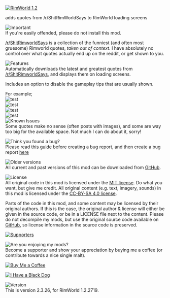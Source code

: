 [![RimWorld 1.2](https://img.shields.io/badge/RimWorld-1.2-brightgreen.svg)](http://rimworldgame.com/)

adds quotes from /r/ShitRimWorldSays to RimWorld loading screens

![Important](https://banners.karel-kroeze.nl/title/Important.png)  
If you're easily offended, please do not install this mod.

[/r/ShitRimworldSays](https://reddit.com/r/ShitRimworldSays) is a collection of the funniest (and often most gruesome) Rimworld quotes, _taken out of context_. I have absolutely no control over what quotes actually end up on the reddit, or get shown to you.

![Features](https://banners.karel-kroeze.nl/title/Features.png)  
Automatically downloads the latest and greatest quotes from [/r/ShitRimworldSays](https://reddit.com/r/ShitRimworldSays), and displays them on loading screens.

Includes an option to disable the gameplay tips that are usually shown.

For example;  
![test](https://i.ibb.co/Tq6qDCv/Screenshot-2020-04-21-23-32-27-2.png)  
![test](https://i.ibb.co/6FTLwJD/Screenshot-2020-04-21-23-31-45-2.png)  
![test](https://i.ibb.co/gDPjGrn/Screenshot-2020-04-21-23-31-35-2.png)  
![test](https://i.ibb.co/DDhgp9w/Screenshot-2020-04-21-23-31-22-2.png)  
![Known Issues](https://banners.karel-kroeze.nl/title/Known%20Issues.png)  
Some quotes make no sense (often posts with images), and some are way too big for the available space. Not much I can do about it, sorry!


![Think you found a bug?](https://banners.karel-kroeze.nl/title/Think%20you%20found%20a%20bug%3F.png)  
Please read [this guide](http://steamcommunity.com/sharedfiles/filedetails/?id=725234314) before creating a bug report,
and then create a bug report [here](https://github.com/fluffy-mods/ShitRimWorldSays/issues)

![Older versions](https://banners.karel-kroeze.nl/title/Older%20versions.png)  
All current and past versions of this mod can be downloaded from [GitHub](https://github.com/fluffy-mods/ShitRimWorldSays/releases).

![License](https://banners.karel-kroeze.nl/title/License.png)  
All original code in this mod is licensed under the [MIT license](https://opensource.org/licenses/MIT). Do what you want, but give me credit.
All original content (e.g. text, imagery, sounds) in this mod is licensed under the [CC-BY-SA 4.0 license](http://creativecommons.org/licenses/by-sa/4.0/).

Parts of the code in this mod, and some content may be licensed by their original authors. If this is the case, the original author & license will either be given in the source code, or be in a LICENSE file next to the content. Please do not decompile my mods, but use the original source code available on [GitHub](https://github.com/fluffy-mods/ShitRimWorldSays/), so license information in the source code is preserved.

[![Supporters](https://banners.karel-kroeze.nl/donations.png)](https://ko-fi.com/fluffymods)

![Are you enjoying my mods?](https://banners.karel-kroeze.nl/title/Are%20you%20enjoying%20my%20mods%3F.png)  
Become a supporter and show your appreciation by buying me a coffee (or contribute towards a nice single malt).

[![Buy Me a Coffee](http://i.imgur.com/EjWiUwx.gif)](https://ko-fi.com/fluffymods)

[![I Have a Black Dog](https://i.ibb.co/ss59Rwy/New-Project-2.png)](https://www.youtube.com/watch?v=XiCrniLQGYc)


![Version](https://banners.karel-kroeze.nl/title/Version.png)  
This is version 2.3.26, for RimWorld 1.2.2719.